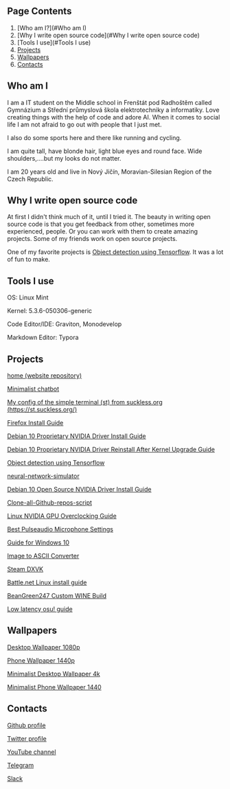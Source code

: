 ## Page Contents

1. [Who am I?](#Who am I) 
2. [Why I write open source code](#Why I write open source code)
3. [Tools I use](#Tools I use)
4. [Projects](#Projects)
5. [Wallpapers](#Wallpapers)
6. [Contacts](#contacts)

## Who am I 

I am a IT student on the Middle school in Frenštát pod Radhoštěm called Gymnázium a Střední průmyslová škola elektrotechniky a informatiky. Love creating things with the help of code and adore AI. When it comes to social life I am not afraid to go out with people that I just met.

I also do some sports here and there like running and cycling.

I am quite tall, have blonde hair, light blue eyes and round face. Wide shoulders,....but my looks do not matter.

I am 20 years old and live in Nový Jičín, Moravian-Silesian Region of the Czech Republic.

## Why I write open source code

At first I didn't think much of it, until I tried it. The beauty in writing open source code is that you get feedback from other, sometimes more experienced, people. Or you can work with them to create amazing projects. Some of my friends work on open source projects.

One of my favorite projects is [Object detection using Tensorflow](https://github.com/BeanGreen247/Object-detection-using-Tensorflow). It was a lot of fun to make.

## Tools I use

OS: Linux Mint

Kernel: 5.3.6-050306-generic

Code Editor/IDE: Graviton, Monodevelop

Markdown Editor: Typora

## Projects

[home (website repository)](https://github.com/BeanGreen247/home)  

[Minimalist chatbot](https://github.com/BeanGreen247/Minimalist-chatbot)

[My config of the simple terminal (st) from suckless.org (https://st.suckless.org/)](https://github.com/BeanGreen247/st)

[Firefox Install Guide](https://github.com/BeanGreen247/Firefox_Install_Guide)

[Debian 10 Proprietary NVIDIA Driver Install Guide](https://github.com/BeanGreen247/Debian_10_Proprietary_NVIDIA_Driver_Install_Guide)

[Debian 10 Proprietary NVIDIA Driver Reinstall After Kernel Upgrade Guide](https://github.com/BeanGreen247/Debian_10_Proprietary_NVIDIA_Driver_Reinstall_After_Kernel_Upgrade_Guide)

[Object detection using Tensorflow](https://github.com/BeanGreen247/Object-detection-using-Tensorflow)

[neural-network-simulator](https://github.com/BeanGreen247/neural-network-simulator)

[Debian 10 Open Source NVIDIA Driver Install Guide](https://github.com/BeanGreen247/Debian_10_Open_Source_NVIDIA_Driver_Install_Guide)

[Clone-all-Github-repos-script](https://github.com/BeanGreen247/Clone-all-Github-repos-script)

[Linux NVIDIA GPU Overclocking Guide](https://github.com/BeanGreen247/Linux_NVIDIA_GPU_Overclocking_Guide)

[Best Pulseaudio Microphone Settings](https://github.com/BeanGreen247/BestPulseaudioMicSettings)

[Guide for Windows 10](https://github.com/BeanGreen247/DebloatWindows10)

[Image to ASCII Converter](https://github.com/BeanGreen247/ImageToASCIIConverter)

[Steam DXVK](https://github.com/BeanGreen247/Steam_DXVK)

[Battle.net Linux install guide](https://github.com/BeanGreen247/Battle.net_Linux_install_guide)

[BeanGreen247 Custom WINE Build](https://github.com/BeanGreen247/BeanGreen247-Custom-WINE-Build)

[Low latency osu! guide](https://github.com/BeanGreen247/Low_Latency_osu_Guide) 

## Wallpapers

[Desktop Wallpaper 1080p](https://raw.githubusercontent.com/BeanGreen247/home/master/wallpaper/wallpaper.png)

[Phone Wallpaper 1440p](https://raw.githubusercontent.com/BeanGreen247/home/master/wallpaper/phone-wallpaper.jpg)

[Minimalist Desktop Wallpaper 4k](https://raw.githubusercontent.com/BeanGreen247/home/master/wallpaper/MINIMALIST_WALLPAPER-4K.png)

[Minimalist Phone Wallpaper 1440](https://raw.githubusercontent.com/BeanGreen247/home/master/wallpaper/MINIMALIST_PHONE_WALLPAPER.png)

## Contacts

[Github profile](https://github.com/BeanGreen247)

[Twitter profile](https://twitter.com/BeanGreen247)

[YouTube channel](https://www.youtube.com/c/BeanCZECHGreen)

[Telegram](https://telegram.me/MozdrenT)

[Slack](https://join.slack.com/t/tomasmozdren/shared_invite/enQtNzAxNTY1Nzg1MDEwLTVhMmQ4YTU5ZGMyZTFlMzc3NTQ0ZTMxMGUzYTYzMzlmZTZmNmU3ZDk5NzdiYzc3MDNiNDZlMGRlZjUwMTdlMDk)

